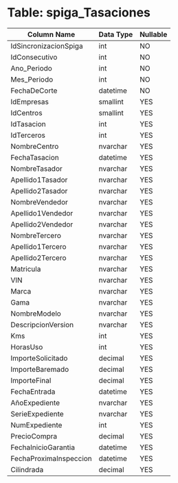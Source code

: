 # Table: spiga_Tasaciones

| Column Name | Data Type | Nullable |
|-------------|-----------|----------|
| IdSincronizacionSpiga | int | NO |
| IdConsecutivo | int | NO |
| Ano_Periodo | int | NO |
| Mes_Periodo | int | NO |
| FechaDeCorte | datetime | NO |
| IdEmpresas | smallint | YES |
| IdCentros | smallint | YES |
| IdTasacion | int | YES |
| IdTerceros | int | YES |
| NombreCentro | nvarchar | YES |
| FechaTasacion | datetime | YES |
| NombreTasador | nvarchar | YES |
| Apellido1Tasador | nvarchar | YES |
| Apellido2Tasador | nvarchar | YES |
| NombreVendedor | nvarchar | YES |
| Apellido1Vendedor | nvarchar | YES |
| Apellido2Vendedor | nvarchar | YES |
| NombreTercero | nvarchar | YES |
| Apellido1Tercero | nvarchar | YES |
| Apellido2Tercero | nvarchar | YES |
| Matricula | nvarchar | YES |
| VIN | nvarchar | YES |
| Marca | nvarchar | YES |
| Gama | nvarchar | YES |
| NombreModelo | nvarchar | YES |
| DescripcionVersion | nvarchar | YES |
| Kms | int | YES |
| HorasUso | int | YES |
| ImporteSolicitado | decimal | YES |
| ImporteBaremado | decimal | YES |
| ImporteFinal | decimal | YES |
| FechaEntrada | datetime | YES |
| AñoExpediente | nvarchar | YES |
| SerieExpediente | nvarchar | YES |
| NumExpediente | int | YES |
| PrecioCompra | decimal | YES |
| FechaInicioGarantia | datetime | YES |
| FechaProximaInspeccion | datetime | YES |
| Cilindrada | decimal | YES |
